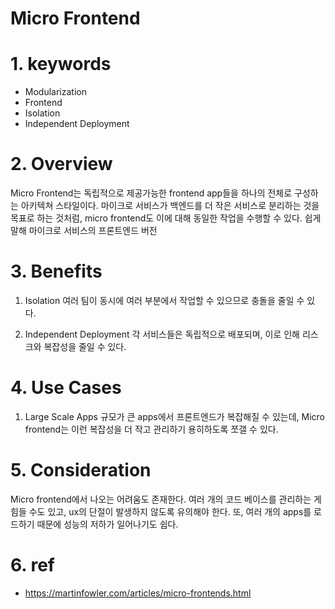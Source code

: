 # Micro Frontend

#
# 1. keywords
- Modularization
- Frontend
- Isolation
- Independent Deployment

#
# 2. Overview
Micro Frontend는 독립적으로 제공가능한 frontend app들을 하나의 전체로 구성하는 아키텍쳐 스타일이다. 마이크로 서비스가 백엔드를 더 작은 서비스로 분리하는 것을 목표로 하는 것처럼, micro frontend도 이에 대해 동일한 작업을 수행할 수 있다. 
쉽게 말해 마이크로 서비스의 프론트엔드 버전

#
# 3. Benefits
1. Isolation
여러 팀이 동시에 여러 부분에서 작업할 수 있으므로 충돌을 줄일 수 있다.

2. Independent Deployment
각 서비스들은 독립적으로 배포되며, 이로 인해 리스크와 복잡성을 줄일 수 있다.

#
# 4. Use Cases
1. Large Scale Apps
규모가 큰 apps에서 프론트엔드가 복잡해질 수 있는데, Micro frontend는 이런 복잡성을 더 작고 관리하기 용히하도록 쪼갤 수 있다.

#
# 5. Consideration
Micro frontend에서 나오는 어려움도 존재한다. 여러 개의 코드 베이스를 관리하는 게 힘들 수도 있고, ux의 단절이 발생하지 않도록 유의해야 한다. 또, 여러 개의 apps를 로드하기 때문에 성능의 저하가 일어나기도 쉽다.

#
# 6. ref
- https://martinfowler.com/articles/micro-frontends.html